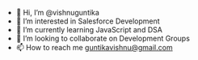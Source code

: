 - 👋 Hi, I’m @vishnuguntika
- 👀 I’m interested in Salesforce Development
- 🌱 I’m currently learning JavaScript and DSA
- 💞️ I’m looking to collaborate on Development Groups
- 📫 How to reach me guntikavishnu@gmail.com

<!---
vishnuguntika/vishnuguntika is a ✨ special ✨ repository because its `README.md` (this file) appears on your GitHub profile.
You can click the Preview link to take a look at your changes.
--->
